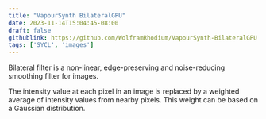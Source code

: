 ```yaml
---
title: "VapourSynth BilateralGPU"
date: 2023-11-14T15:04:45-08:00
draft: false
githublink: https://github.com/WolframRhodium/VapourSynth-BilateralGPU
tags: ['SYCL', 'images']
---
```


Bilateral filter is a non-linear, edge-preserving and noise-reducing
smoothing filter for images.

The intensity value at each pixel in an image is replaced by a weighted
average of intensity values from nearby pixels. This weight can be based
on a Gaussian distribution.
